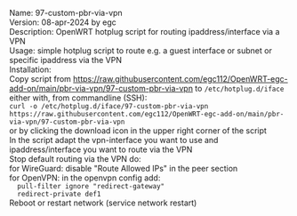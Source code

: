 Name: 97-custom-pbr-via-vpn  
Version: 08-apr-2024 by egc  
Description: OpenWRT hotplug script for routing ipaddress/interface via a VPN  
Usage: simple hotplug script to route e.g. a guest interface or subnet or specific ipaddress via the VPN  
Installation:  
Copy script from https://raw.githubusercontent.com/egc112/OpenWRT-egc-add-on/main/pbr-via-vpn/97-custom-pbr-via-vpn to `/etc/hotplug.d/iface`  
either with, from commandline (SSH):  
`curl -o /etc/hotplug.d/iface/97-custom-pbr-via-vpn https://raw.githubusercontent.com/egc112/OpenWRT-egc-add-on/main/pbr-via-vpn/97-custom-pbr-via-vpn`  
or by clicking the download icon in the upper right corner of the script  
In the script adapt the vpn-interface you want to use and ipaddress/interface you want to route via the VPN  
Stop default routing via the VPN do:   
for WireGuard: disable "Route Allowed IPs" in the peer section  
for OpenVPN: in the openvpn config add:  
       `  pull-filter ignore "redirect-gateway"`  
       `  redirect-private def1`  
Reboot or restart network (service network restart)  


